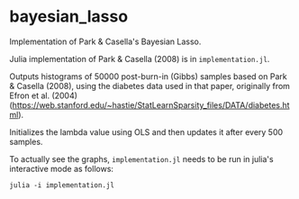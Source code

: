 # bayesian_lasso
Implementation of Park &amp; Casella's Bayesian Lasso.

Julia implementation of Park & Casella (2008) is in `implementation.jl`.

Outputs histograms of 50000 post-burn-in (Gibbs) samples based on Park & Casella (2008), using the diabetes data used in that paper, originally from Efron et al. (2004) (https://web.stanford.edu/~hastie/StatLearnSparsity_files/DATA/diabetes.html).

Initializes the lambda value using OLS and then updates it after every 500 samples.

To actually see the graphs, `implementation.jl` needs to be run in julia's interactive mode as follows:
```
julia -i implementation.jl
```
